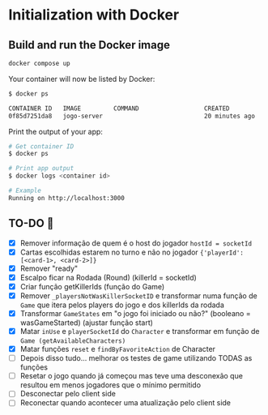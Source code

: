 # Initialization with Docker

## Build and run the Docker image

```bash
docker compose up
```

Your container will now be listed by Docker:

```bash
$ docker ps

CONTAINER ID   IMAGE         COMMAND                  CREATED          STATUS         PORTS                    NAMES        
0f85d7251da8   jogo-server                            20 minutes ago   Up 7 seconds   0.0.0.0:3000->3000/tcp   jogo-server-1
```

Print the output of your app:

```bash
# Get container ID
$ docker ps

# Print app output
$ docker logs <container id>

# Example
Running on http://localhost:3000
```

## TO-DO 📝
- [x] Remover informação de quem é o host do jogador `hostId = socketId`
- [x] Cartas escolhidas estarem no turno e não no jogador `{'playerId': [<card-1>, <card-2>]}`
- [x] Remover "ready"
- [x] Escalpo ficar na Rodada (Round) (killerId = socketId)
- [x] Criar função getKillerIds (função do Game)
- [x] Remover `_playersNotWasKillerSocketID` e transformar numa função de `Game` que itera pelos players do jogo e dos killerIds da rodada
- [x] Transformar `GameStates` em "o jogo foi iniciado ou não?" (booleano = wasGameStarted) (ajustar função start)
- [x] Matar `inUse` e `playerSocketId` do `Character` e transformar em função de `Game (getAvailableCharacters)`
- [x] Matar funções `reset` e `findByFavoriteAction` de Character
- [ ] Depois disso tudo... melhorar os testes de game utilizando TODAS as funções
- [ ] Resetar o jogo quando já começou mas teve uma desconexão que resultou em menos jogadores que o mínimo permitido
- [ ] Desconectar pelo client side
- [ ] Reconectar quando acontecer uma atualização pelo client side
